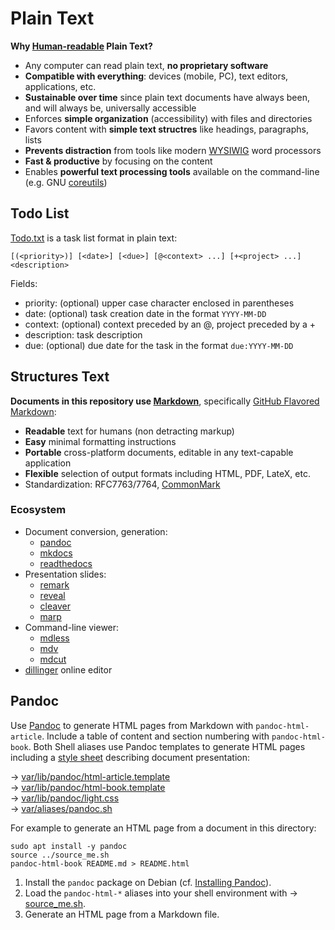 

# Plain Text

**Why [Human-readable][hr] Plain Text?**

* Any computer can read plain text, **no proprietary software**
* **Compatible with everything**: devices (mobile, PC), text editors, applications, etc.
* **Sustainable over time**  since plain text documents have always been, and will always be, universally accessible
* Enforces **simple organization** (accessibility) with files and directories
* Favors content with **simple text structres** like headings, paragraphs, lists
* **Prevents distraction** from tools like modern [WYSIWIG][wy] word processors
* **Fast & productive** by focusing on the content
* Enables **powerful text processing tools** available on the command-line (e.g. GNU [coreutils][cu])

[hr]: https://en.m.wikipedia.org/wiki/Human-readable_medium
[wy]: https://en.wikipedia.org/wiki/WYSIWYG
[cu]: https://www.gnu.org/software/coreutils/manual/coreutils.html

## Todo List

[Todo.txt][tx] is a task list format in plain text:

    [(<priority>)] [<date>] [<due>] [@<context> ...] [+<project> ...] <description>  

Fields:

- priority: (optional) upper case character enclosed in parentheses
- date: (optional) task creation date in the format `YYYY-MM-DD`
- context: (optional) context preceded by an @, project preceded by a + 
- description: task description
- due: (optional) due date for the task in the format `due:YYYY-MM-DD`

[tx]: http://todotxt.org/ 

## Structures Text

**Documents in this repository use [Markdown][md]**, specifically [GitHub Flavored Markdown][gm]:

* **Readable** text for humans (non detracting markup)
* **Easy** minimal formatting instructions
* **Portable** cross-platform documents, editable in any text-capable application
* **Flexible** selection of output formats including HTML, PDF, LateX, etc.
* Standardization: RFC7763/7764, [CommonMark][cm]



[cm]: https://commonmark.org/
[gm]: https://help.github.com/categories/writing-on-github/
[md]: https://en.m.wikipedia.org/wiki/Markdown

### Ecosystem

* Document conversion, generation:
  - [pandoc](https://github.com/jgm/pandoc)
  - [mkdocs](https://github.com/mkdocs/mkdocs/)
  - [readthedocs](https://github.com/rtfd/readthedocs.org)
* Presentation slides:
  - [remark](https://github.com/gnab/remark)
  - [reveal](https://github.com/hakimel/reveal.js)
  - [cleaver](https://github.com/jdan/cleaver)
  - [marp](https://github.com/yhatt/marp/)
* Command-line viewer:
  - [mdless](https://github.com/ttscoff/mdless)
  - [mdv](https://github.com/axiros/terminal_markdown_viewer)
  - [mdcut](https://github.com/lunaryorn/mdcat)
* [dillinger](https://github.com/joemccann/dillinger) online editor

## Pandoc

Use [Pandoc][3] to generate HTML pages from Markdown with `pandoc-html-article`. Include a table of content and section numbering with `pandoc-html-book`. Both Shell aliases use Pandoc templates to generate HTML pages including a [style sheet][5] describing document presentation: 

→ [var/lib/pandoc/html-article.template](../var/lib/pandoc/html-article.template)  
→ [var/lib/pandoc/html-book.template](../var/lib/pandoc/html-book.template)  
→ [var/lib/pandoc/light.css](../var/lib/pandoc/light.css)  
→ [var/aliases/pandoc.sh](../var/aliases/pandoc.sh)

For example to generate an HTML page from a document in this directory:


    sudo apt install -y pandoc
    source ../source_me.sh
    pandoc-html-book README.md > README.html

1. Install the `pandoc` package on Debian (cf. [Installing Pandoc][4]).
2. Load the `pandoc-html-*` aliases into your shell environment with → [source_me.sh][10].
3. Generate an HTML page from a Markdown file.

[3]: https://de.wikipedia.org/wiki/Pandoc 
[4]: http://pandoc.org/installing.html
[5]: https://en.wikipedia.org/wiki/Cascading_Style_Sheets
[10]: ../source_me.sh
